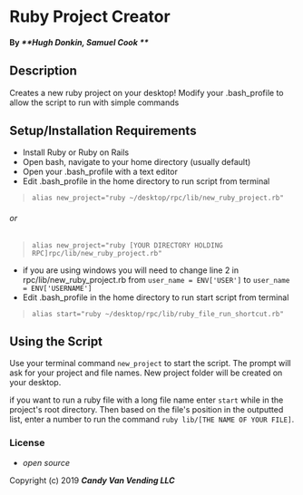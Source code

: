 # Ruby Project Creator


#### By _**Hugh Donkin, Samuel Cook **_

## Description

Creates a new ruby project on your desktop! Modify your .bash_profile to allow the script to run with simple commands


## Setup/Installation Requirements

* Install Ruby or Ruby on Rails
* Open bash, navigate to your home directory (usually default)
* Open your .bash_profile with a text editor
* Edit .bash_profile in the home directory to run script from terminal
>`alias new_project="ruby ~/desktop/rpc/lib/new_ruby_project.rb"`
###### or
>`alias new_project="ruby [YOUR DIRECTORY HOLDING RPC]rpc/lib/new_ruby_project.rb"`
* if you are using windows you will need to change line 2 in rpc/lib/new_ruby_project.rb from `user_name = ENV['USER']` to `user_name = ENV['USERNAME']`
* Edit .bash_profile in the home directory to run start script from terminal
> `alias start="ruby ~/desktop/rpc/lib/ruby_file_run_shortcut.rb"`

## Using the Script

Use your terminal command `new_project` to start the script. The prompt will ask for your project and file names. New project folder will be created on your desktop.

if you want to run a ruby file with a long file name enter `start` while in the project's root directory. Then based on the file's position in the outputted list, enter a number to run the command `ruby lib/[THE NAME OF YOUR FILE]`.


### License

* _open source_

Copyright (c) 2019 **_Candy Van Vending LLC_**
